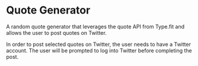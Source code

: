 # Quote Generator

A random quote generator that leverages the quote API from Type.fit and allows the user to post quotes on Twitter.

In order to post selected quotes on Twitter, the user needs to have a Twitter account. The user will be prompted to log into Twitter before completing the post.
